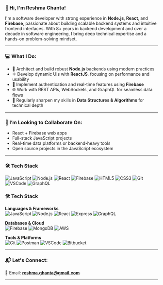### 👋 Hi, I'm Reshma Ghanta!

I'm a software developer with strong experience in **Node.js**, **React**, and **Firebase**, passionate about building scalable backend systems and intuitive frontend interfaces. With 8+ years in backend development and over a decade in software engineering, I bring deep technical expertise and a hands-on problem-solving mindset.

---

### 💻 What I Do:
- 🔧 Architect and build robust **Node.js** backends using modern practices
- ⚛️ Develop dynamic UIs with **ReactJS**, focusing on performance and usability
- 🔐 Implement authentication and real-time features using **Firebase**
- 🌐 Work with REST APIs, WebSockets, and GraphQL for seamless data flows
- 🧠 Regularly sharpen my skills in **Data Structures & Algorithms** for technical depth

---

### 🤝 I’m Looking to Collaborate On:
- React + Firebase web apps
- Full-stack JavaScript projects
- Real-time data platforms or backend-heavy tools
- Open source projects in the JavaScript ecosystem

---

### 🛠 Tech Stack

![JavaScript](https://img.shields.io/badge/-JavaScript-F7DF1E?logo=javascript&logoColor=000&style=flat)
![Node.js](https://img.shields.io/badge/-Node.js-339933?logo=node.js&logoColor=fff&style=flat)
![React](https://img.shields.io/badge/-React-61DAFB?logo=react&logoColor=000&style=flat)
![Firebase](https://img.shields.io/badge/-Firebase-FFCA28?logo=firebase&logoColor=000&style=flat)
![HTML5](https://img.shields.io/badge/-HTML5-E34F26?logo=html5&logoColor=fff&style=flat)
![CSS3](https://img.shields.io/badge/-CSS3-1572B6?logo=css3&logoColor=fff&style=flat)
![Git](https://img.shields.io/badge/-Git-F05032?logo=git&logoColor=fff&style=flat)
![VSCode](https://img.shields.io/badge/-VSCode-007ACC?logo=visual-studio-code&logoColor=fff&style=flat)
![GraphQL](https://img.shields.io/badge/-GraphQL-E10098?logo=graphql&logoColor=fff&style=flat)

### 🛠 Tech Stack

**Languages & Frameworks**  
![JavaScript](https://img.shields.io/badge/-JavaScript-F7DF1E?logo=javascript&logoColor=000&style=flat)
![Node.js](https://img.shields.io/badge/-Node.js-339933?logo=node.js&logoColor=fff&style=flat)
![React](https://img.shields.io/badge/-React-61DAFB?logo=react&logoColor=000&style=flat)
![Express](https://img.shields.io/badge/-Express.js-000000?logo=express&logoColor=fff&style=flat)
![GraphQL](https://img.shields.io/badge/-GraphQL-E10098?logo=graphql&logoColor=fff&style=flat)

**Databases & Cloud**  
![Firebase](https://img.shields.io/badge/-Firebase-FFCA28?logo=firebase&logoColor=000&style=flat)
![MongoDB](https://img.shields.io/badge/-MongoDB-47A248?logo=mongodb&logoColor=fff&style=flat)
![AWS](https://img.shields.io/badge/-AWS-232F3E?logo=amazon-aws&logoColor=fff&style=flat)

**Tools & Platforms**  
![Git](https://img.shields.io/badge/-Git-F05032?logo=git&logoColor=fff&style=flat)
![Postman](https://img.shields.io/badge/-Postman-FF6C37?logo=postman&logoColor=fff&style=flat)
![VSCode](https://img.shields.io/badge/-VSCode-007ACC?logo=visual-studio-code&logoColor=fff&style=flat)
![Bitbucket](https://img.shields.io/badge/-Bitbucket-0052CC?logo=bitbucket&logoColor=fff&style=flat)


---

### 📬 Let's Connect:
📧 Email: **reshma.ghanta@gmail.com**

---

<!---
ReshmaGhanta/ReshmaGhanta is a ✨ special ✨ repository because its `README.md` (this file) appears on your GitHub profile.
You can click the Preview link to take a look at your changes.
--->
